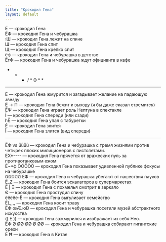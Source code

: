 ```yaml
---
title: "Крокодил Гена"
layout: default 
---
```

Ё — крокодил Гена   
ЁФ — крокодил Гена и чебурашка   
:Ш — крокодил Гена лежит на спине   
Ш — крокодил Гена спит   
Щ — крокодил Гена крепко спит   
ёф — крокодил Гена и чебурашка в детстве   
ЁтФ — крокодил Гена и чебурашка ждут официанта в кафе   
* * * / * Θ * *   
* * * * * * *   
Е — крокодил Гена жмурится и загадывает желание на падающую звезду   
Ё -> Π — крокодил Гена бежит к выходу (я бы даже сказал стремится)   
ЁΨ — крокодил Гена играет роль Нептуна в спектакле   
Ї — крокодил Гена спереди (или сзади)   
hЁ — крокодил Гена упал с табуретки   
Ĕ — крокодил Гена злится   
Ǐ — крокодил Гена злится (вид спереди)

* * *

ЁФ vs ǖǖǖǖ — крокодил Гена и чебурашка с тремя жизнями против четырех плохих милиционеров с пистолетами.   
ЕХ*---- — крокодил Гена прячется от вражеских пуль за противотанковым ежом   
Ё~*ф ÖÖÖÖÖ — крокодил Гена показывает удивленной публике фокусы на чебурашке   
¤¤¤¤¤ ЁФ — крокодил Гена и чебурашка убегают от нашествия пауков   
Ë_Z — крокодил Гена боится эскалаторов в супермаркетах   
Ё | Ξ — крокодил Гена с похмелья смотрит в зеркало   
Є — крокодил Гена простудил спину   
ёёёёё-Ё — крокодил Гена выгуливает семейство   
ЁL,,,, — крокодил Гена косит траву   
ЁФ œÆ.юĐ — крокодил Гена и чебурашка посетили музей абстрактного искусства   
(( Е )) — крокодил Гена зажмурился и изображает из себя Нео.  
ЁФ Ø ØØ ØØ Ø ØØ — крокодил Гена и чебурашка собирают гигантские орехи   
Ê Ħ — крокодил Гена в Китае

